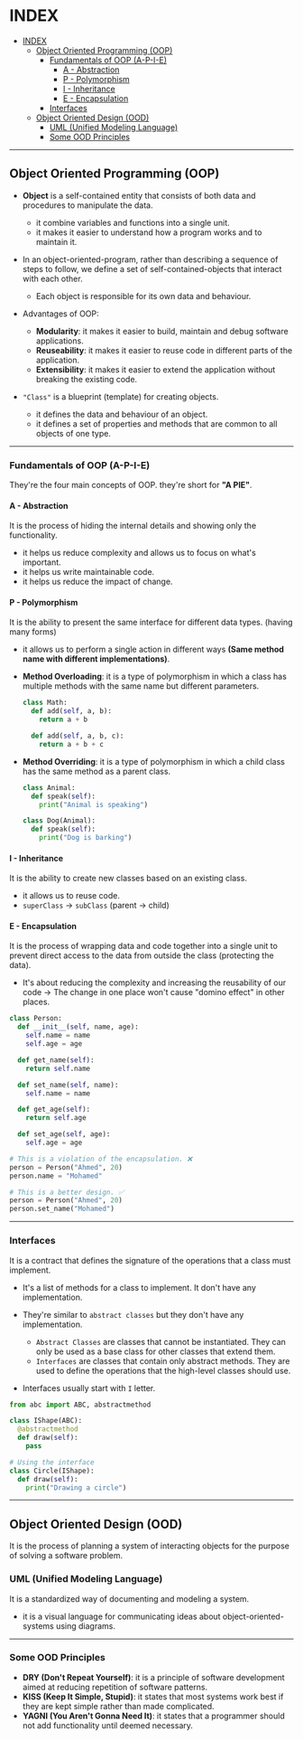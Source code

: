 # INDEX

- [INDEX](#index)
  - [Object Oriented Programming (OOP)](#object-oriented-programming-oop)
    - [Fundamentals of OOP (A-P-I-E)](#fundamentals-of-oop-a-p-i-e)
      - [A - Abstraction](#a---abstraction)
      - [P - Polymorphism](#p---polymorphism)
      - [I - Inheritance](#i---inheritance)
      - [E - Encapsulation](#e---encapsulation)
    - [Interfaces](#interfaces)
  - [Object Oriented Design (OOD)](#object-oriented-design-ood)
    - [UML (Unified Modeling Language)](#uml-unified-modeling-language)
    - [Some OOD Principles](#some-ood-principles)

---

## Object Oriented Programming (OOP)

- **Object** is a self-contained entity that consists of both data and procedures to manipulate the data.
  - it combine variables and functions into a single unit.
  - it makes it easier to understand how a program works and to maintain it.

- In an object-oriented-program, rather than describing a sequence of steps to follow, we define a set of self-contained-objects that interact with each other.
  - Each object is responsible for its own data and behaviour.

- Advantages of OOP:
  - **Modularity**: it makes it easier to build, maintain and debug software applications.
  - **Reuseability**: it makes it easier to reuse code in different parts of the application.
  - **Extensibility**: it makes it easier to extend the application without breaking the existing code.

- `"Class"` is a blueprint (template) for creating objects.
  - it defines the data and behaviour of an object.
  - it defines a set of properties and methods that are common to all objects of one type.

---

### Fundamentals of OOP (A-P-I-E)

They're the four main concepts of OOP. they're short for **"A PIE"**.

#### A - Abstraction

It is the process of hiding the internal details and showing only the functionality.

- it helps us reduce complexity and allows us to focus on what's important.
- it helps us write maintainable code.
- it helps us reduce the impact of change.

#### P - Polymorphism

It is the ability to present the same interface for different data types. (having many forms)

- it allows us to perform a single action in different ways **(Same method name with different implementations)**.
- **Method Overloading**: it is a type of polymorphism in which a class has multiple methods with the same name but different parameters.

  ```py
  class Math:
    def add(self, a, b):
      return a + b

    def add(self, a, b, c):
      return a + b + c
  ```

- **Method Overriding**: it is a type of polymorphism in which a child class has the same method as a parent class.

  ```py
  class Animal:
    def speak(self):
      print("Animal is speaking")

  class Dog(Animal):
    def speak(self):
      print("Dog is barking")
  ```

#### I - Inheritance

It is the ability to create new classes based on an existing class.

- it allows us to reuse code.
- `superClass` -> `subClass` (parent -> child)

#### E - Encapsulation

It is the process of wrapping data and code together into a single unit to prevent direct access to the data from outside the class (protecting the data).

- It's about reducing the complexity and increasing the reusability of our code -> The change in one place won't cause "domino effect" in other places.

```py
class Person:
  def __init__(self, name, age):
    self.name = name
    self.age = age

  def get_name(self):
    return self.name

  def set_name(self, name):
    self.name = name

  def get_age(self):
    return self.age

  def set_age(self, age):
    self.age = age

# This is a violation of the encapsulation. ❌
person = Person("Ahmed", 20)
person.name = "Mohamed"

# This is a better design. ✅
person = Person("Ahmed", 20)
person.set_name("Mohamed")
```

---

### Interfaces

It is a contract that defines the signature of the operations that a class must implement.

- It's a list of methods for a class to implement. It don't have any implementation.

- They're similar to `abstract classes` but they don't have any implementation.
  - `Abstract Classes` are classes that cannot be instantiated. They can only be used as a base class for other classes that extend them.
  - `Interfaces` are classes that contain only abstract methods. They are used to define the operations that the high-level classes should use.
- Interfaces usually start with `I` letter.

```py
from abc import ABC, abstractmethod

class IShape(ABC):
  @abstractmethod
  def draw(self):
    pass

# Using the interface
class Circle(IShape):
  def draw(self):
    print("Drawing a circle")
```

---

## Object Oriented Design (OOD)

It is the process of planning a system of interacting objects for the purpose of solving a software problem.

### UML (Unified Modeling Language)

It is a standardized way of documenting and modeling a system.

- it is a visual language for communicating ideas about object-oriented-systems using diagrams.

---

### Some OOD Principles

- **DRY (Don't Repeat Yourself)**: it is a principle of software development aimed at reducing repetition of software patterns.
- **KISS (Keep It Simple, Stupid)**: it states that most systems work best if they are kept simple rather than made complicated.
- **YAGNI (You Aren't Gonna Need It)**: it states that a programmer should not add functionality until deemed necessary.
